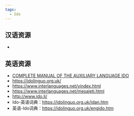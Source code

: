 ```yaml
---
tags:
  - Ido
---
```

## 汉语资源

- 

## 英语资源

- [COMPLETE MANUAL OF THE AUXILIARY LANGUAGE IDO](https://www.interlanguages.net/manual.html)
- https://idolinguo.org.uk/
- https://www.interlanguages.net/yindex.html
- https://www.interlanguages.net/mesajeti.html
- http://www.ido.li/
- Ido-英语词典：<https://idolinguo.org.uk/idan.htm>
- 英语-Ido词典：<https://idolinguo.org.uk/engido.htm>